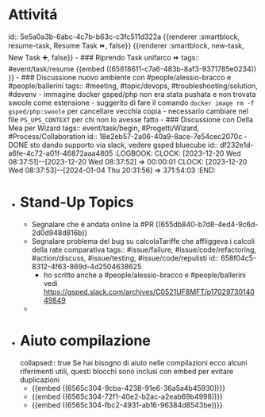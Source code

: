 # Attivitá
id:: 5e5a0a3b-6abc-4c7b-b63c-c3fc511d322a
{{renderer :smartblock, resume-task, Resume Task ⏩️, false}} {{renderer :smartblock, new-task, New Task ➕, false}}
	- ### Riprendo Task unifarco ⏩️
	  tags:: #event/task/resume 
	  {{embed ((65818611-c7a6-483b-8af3-9371785e0234)) }}
	- ### Discussione nuovo ambiente con #people/alessio-bracco e #people/ballerini 
	  tags:: #meeting, #topic/devops, #troubleshooting/solution, #devenv
		- immagine docker gsped/php non era stata pushata e non trovata swoole come estensione
			- suggerito di fare il comando `docker image rm -f gsped/php:swoole` per cancellare vecchia copia
		- necessario cambiare nel file `PS_UPS_CONTEXT` per chi non lo avesse fatto
	- ### Discussione con Della Mea per Wizard
	  tags:: event/task/begin, #Progetti/Wizard, #Process/Collaboration
	  id:: 18e2eb57-2a06-40a9-8ace-7e54cec2070c
		- DONE sto dando supporto via slack, vedere gsped bluecube
		  id:: df232e1d-a6fe-4c72-a01f-46872aaa4805
		  :LOGBOOK:
		  CLOCK: [2023-12-20 Wed 08:37:51]--[2023-12-20 Wed 08:37:52] =>  00:00:01
		  CLOCK: [2023-12-20 Wed 08:37:53]--[2024-01-04 Thu 20:31:56] =>  371:54:03
		  :END:
- # Stand-Up Topics
	- Segnalare che é andata online la #PR ((655db840-b7d8-4ed4-9c6d-2d0d948d816b))
	- Segnalare problema del bug su calcolaTariffe che affliggeva i calcoli della rate comparativa
	  tags:: #issue/failure, #issue/code/refactoring, #action/discuss, #issue/testing, #issue/code/repulisti
	  id:: 658f04c5-8312-4f63-869d-4d2504638625
		- ho scritto anche a #people/alessio-bracco e #people/ballerini vedi https://gsped.slack.com/archives/C0521UF8MFT/p1702973014049849
	-
- # Aiuto compilazione
  collapsed:: true
  Se hai bisogno di aiuto nelle compilazioni ecco alcuni riferimenti utili, questi blocchi sono inclusi con embed per evitare duplicazioni
	- {{embed ((6565c304-9cba-4238-91e6-36a5a4b45930))}}
	- {{embed ((6565c304-72f1-40e2-b2ac-a2eab69b4998))}}
	- {{embed ((6565c304-fbc2-4931-ab16-96384d8543be))}}